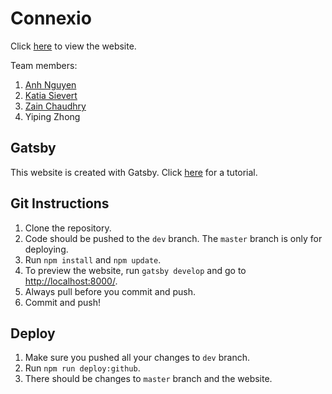 # Connexio

Click [here](https://theang66.github.io/connexio/) to view the website.

Team members:

1. [Anh Nguyen](https://github.com/theang66)
2. [Katia Sievert](https://github.com/ksievert)
3. [Zain Chaudhry](https://github.com/ZainMahmoodC)
4. Yiping Zhong

## Gatsby

This website is created with Gatsby. Click [here](https://www.gatsbyjs.org/tutorial/) for a tutorial.

## Git Instructions
1. Clone the repository.
2. Code should be pushed to the ```dev``` branch. The ```master``` branch is only for deploying.
3. Run ```npm install``` and ```npm update```.
4. To preview the website, run ```gatsby develop``` and go to [http://localhost:8000/](http://localhost:8000/).
5. Always pull before you commit and push.
6. Commit and push!

## Deploy
1. Make sure you pushed all your changes to ```dev``` branch.
2. Run ```npm run deploy:github```.
3. There should be changes to ```master``` branch and the website.
